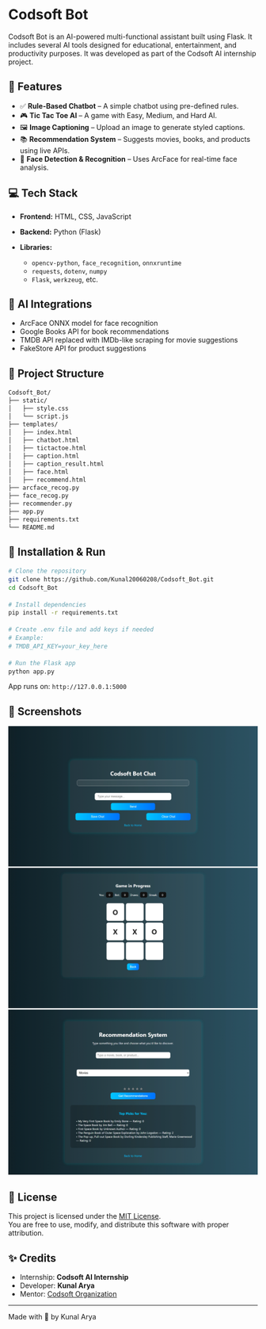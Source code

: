 # Codsoft Bot

Codsoft Bot is an AI-powered multi-functional assistant built using Flask. It includes several AI tools designed for educational, entertainment, and productivity purposes. It was developed as part of the Codsoft AI internship project.

## 🚀 Features

* ✅ **Rule-Based Chatbot** – A simple chatbot using pre-defined rules.
* 🎮 **Tic Tac Toe AI** – A game with Easy, Medium, and Hard AI.
* 🖼️ **Image Captioning** – Upload an image to generate styled captions.
* 📚 **Recommendation System** – Suggests movies, books, and products using live APIs.
* 🧠 **Face Detection & Recognition** – Uses ArcFace for real-time face analysis.

## 💻 Tech Stack

* **Frontend:** HTML, CSS, JavaScript
* **Backend:** Python (Flask)
* **Libraries:**

  * `opencv-python`, `face_recognition`, `onnxruntime`
  * `requests`, `dotenv`, `numpy`
  * `Flask`, `werkzeug`, etc.

## 🧠 AI Integrations

* ArcFace ONNX model for face recognition
* Google Books API for book recommendations
* TMDB API replaced with IMDb-like scraping for movie suggestions
* FakeStore API for product suggestions

## 📁 Project Structure

```
Codsoft_Bot/
├── static/
│   ├── style.css
│   └── script.js
├── templates/
│   ├── index.html
│   ├── chatbot.html
│   ├── tictactoe.html
│   ├── caption.html
│   ├── caption_result.html
│   ├── face.html
│   ├── recommend.html
├── arcface_recog.py
├── face_recog.py
├── recommender.py
├── app.py
├── requirements.txt
└── README.md
```

## 🔧 Installation & Run

```bash
# Clone the repository
git clone https://github.com/Kunal20060208/Codsoft_Bot.git
cd Codsoft_Bot

# Install dependencies
pip install -r requirements.txt

# Create .env file and add keys if needed
# Example:
# TMDB_API_KEY=your_key_here

# Run the Flask app
python app.py
```

App runs on: `http://127.0.0.1:5000`

## 📸 Screenshots

![Rule-Based Chatbot](image.png)
![Tic Tac Toe AI](image-1.png)
![Recommendation System](image-2.png)

## 📜 License

This project is licensed under the [MIT License](LICENSE).  
You are free to use, modify, and distribute this software with proper attribution.

## ✨ Credits

* Internship: **Codsoft AI Internship**
* Developer: **Kunal Arya**
* Mentor: [Codsoft Organization](https://www.codsoft.in)

---

Made with 💙 by Kunal Arya
